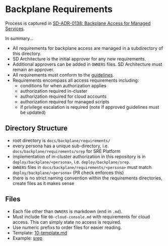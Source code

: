 # Backplane Requirements

Process is captured in [SD-ADR-0138: Backplane Access for Managed Services](https://docs.google.com/document/d/1pIPDVluxvxkENBn00-sr4R-k42XbbwZXmJ-l02xMl8w/edit#).

In summary...

* All requirements for backplane access are managed in a subdirectory of this directory.
* SD Architecture is the initial approver for any new requirements.  
* Additional approvers can be added in `OWNERS` files.  SD Architecture must remain an approver.
* All requirements must conform to the [guidelines](../guideline.md).
* Requirements encompass all access requirements including:
    * conditions for when authorization applies
    * authorization required in-cluster
    * authorization required for cloud accounts
    * authorization required for managed scripts
    * if privilege escalation is required (note if approved guidelines must be updated)

## Directory Structure
* root directory is `docs/backplane/requirements/`
* every persona has a unique sub-directory, i.e. `docs/backplane/requirements/srep` for SRE Platform
* implementation of in-cluster authorization in this repository is in `deploy/backplane/<persona>`, i.e. `deploy/backplane/srep`.
* `OWNERS` files in `docs/backplane/requirements/<persona>` must match `deploy/backplane/<persona>` (PR check enforces this)
* there is no strict naming convention within the requirements directories, create files as it makes sense

## Files
* Each file other than `OWNERS` is markdown (end in `.md`).
* Must include file `00-cloud-console.md` with requirements for cloud access.  This can simply state no access is required.
* Use numeric prefixs to order files for easier reading.
* Template: [10-template.md](10-template.md)
* Example: [srep](srep)